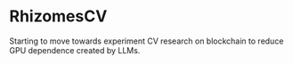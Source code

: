 # RhizomesCV
Starting to move towards experiment CV research on blockchain to reduce GPU dependence created by LLMs.
